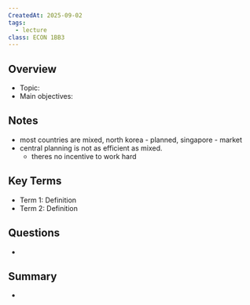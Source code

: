 ```yaml
---
CreatedAt: 2025-09-02
tags:
  - lecture
class: ECON 1BB3
---
```

## Overview
- Topic:
- Main objectives:

## Notes
- most countries are mixed, north korea - planned, singapore  - market
- central planning is not as efficient as mixed.
	- theres no incentive to work hard

## Key Terms
- Term 1: Definition
- Term 2: Definition

## Questions
- 

## Summary
- 
